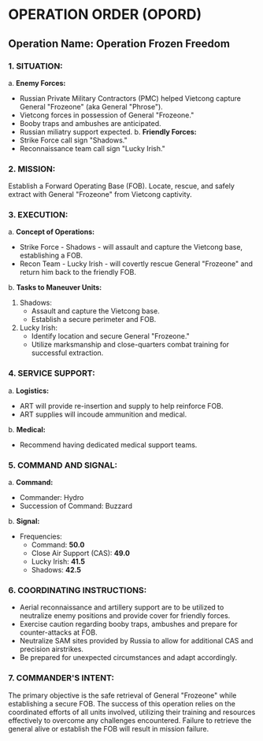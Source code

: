 # OPERATION ORDER (OPORD)
## Operation Name: Operation Frozen Freedom
### 1. SITUATION:
a. **Enemy Forces:**
   - Russian Private Military Contractors (PMC) helped Vietcong capture General "Frozeone" (aka General "Phrose").
   - Vietcong forces in possession of General "Frozeone."
   - Booby traps and ambushes are anticipated.
   - Russian miliatry support expected.
b. **Friendly Forces:**
   - Strike Force call sign "Shadows."
   - Reconnaissance team call sign "Lucky Irish."
### 2. MISSION:
   Establish a Forward Operating Base (FOB). Locate, rescue, and safely extract with General "Frozeone" from Vietcong captivity. 
### 3. EXECUTION:
a. **Concept of Operations:**
   - Strike Force - Shadows - will assault and capture the Vietcong base, establishing a FOB. 
   - Recon Team - Lucky Irish - will covertly rescue General "Frozeone" and return him back to the friendly FOB.

b. **Tasks to Maneuver Units:**
   1. Shadows:
      - Assault and capture the Vietcong base.
      - Establish a secure perimeter and FOB.
   2. Lucky Irish:
      - Identify location and secure General "Frozeone."
      - Utilize marksmanship and close-quarters combat training for successful extraction.

### 4. SERVICE SUPPORT:
a. **Logistics:**
   - ART will provide re-insertion and supply to help reinforce FOB.
   - ART supplies will incoude ammunition and medical. 

b. **Medical:**
   - Recommend having dedicated medical support teams.

### 5. COMMAND AND SIGNAL:
a. **Command:**
   - Commander: Hydro
   - Succession of Command: Buzzard

b. **Signal:**
   - Frequencies: 
     - Command: **50.0**
     - Close Air Support (CAS): **49.0**
     - Lucky Irish: **41.5**
     - Shadows: **42.5**
### 6. COORDINATING INSTRUCTIONS:
   - Aerial reconnaissance and artillery support are to be utilized to neutralize enemy positions and provide cover for friendly forces.
   - Exercise caution regarding booby traps, ambushes and prepare for counter-attacks at FOB. 
   - Neutralize SAM sites provided by Russia to allow for additional CAS and precision airstrikes. 
   - Be prepared for unexpected circumstances and adapt accordingly.

### 7. COMMANDER'S INTENT:
   The primary objective is the safe retrieval of General "Frozeone" while establishing a secure FOB. The success of this operation relies on the coordinated efforts of all units involved, utilizing their training and resources effectively to overcome any challenges encountered. Failure to retrieve the general alive or establish the FOB will result in mission failure.
